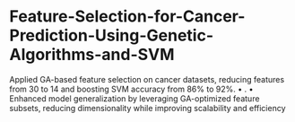 # Feature-Selection-for-Cancer-Prediction-Using-Genetic-Algorithms-and-SVM
Applied GA-based feature selection on cancer datasets, reducing features from 30 to 14 and boosting SVM accuracy from 86% to 92%. • . • Enhanced model generalization by leveraging GA-optimized feature subsets, reducing dimensionality while improving scalability and efficiency
